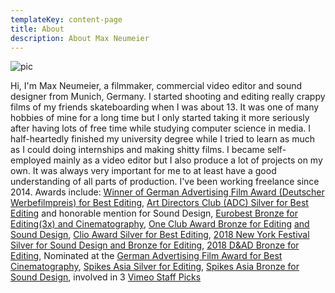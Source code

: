 ```yaml
---
templateKey: content-page
title: About
description: About Max Neumeier
---
```

![pic](/img/bf479b7c-b960-45a1-8f89-7371ee4f98ce.jpg)


Hi, I'm Max Neumeier, a filmmaker, commercial video editor and sound designer from Munich, Germany. 
I started shooting and editing really crappy films of my friends skateboarding when I was about 13. It was one of many hobbies of mine for a long time but I only started taking it more seriously after having lots of free time while studying computer science in media. I half-heartedly finished my university degree while I tried to learn as much as I could doing internships and making shitty films. I became self-employed mainly as a video editor but I also produce a lot of projects on my own. It was always very important for me to at least have a good understanding of all parts of production. I've been working freelance since 2014.
Awards include: [Winner of German Advertising Film Award (Deutscher Werbefilmpreis) for Best Editing](http://www.deutscher-werbefilmpreis.de/de/preistrager/), [Art Directors Club (ADC) Silver for Best Editing](http://gewinner.adc.de/) and honorable mention for Sound Design, [Eurobest Bronze for Editing(3x) and Cinematography](https://www2.eurobest.com/winners/2017/craft_film/entry.cfm?entryid=1402&award=101&order=0&direction=1&keywords=lufthansa), [One Club Award Bronze for Editing](http://www.oneclub.org/awards/theoneshow/-archive/awards/2018/42/all/Craft+[d]+Editing/select) [and Sound Design](http://www.oneclub.org/awards/theoneshow/-archive/awards/2018/42/all/Craft+[d]+Sound+Design/select), [Clio Award Silver for Best Editing](https://clios.com/awards/winner/film-technique-editing/deutsche-lufthansa-ag/lufthansa-lifechangingplaces-lofoten-39525),  [2018 New York Festival Silver for Sound Design and Bronze for Editing](http://www.newyorkfestivals.com/NYFA/2018), [2018 D&AD Bronze for Editing](https://www.dandad.org/awards/professional/2018/film-advertising-crafts/26870/lufthansa-lifechangingplaces-lofoten/), Nominated at the [German Advertising Film Award for Best Cinematography](http://www.deutscher-werbefilmpreis.de/de/nominierte/), [Spikes Asia Silver for Editing](https://www2.spikes.asia/winners/2017/craft_film/entry.cfm?entryid=803&award=3), [Spikes Asia Bronze for Sound Design](https://www2.spikes.asia/winners/2017/craft_film/entry.cfm?entryid=805&award=4), involved in 3 [Vimeo Staff Picks](https://vimeo.com/maxneumeier)
